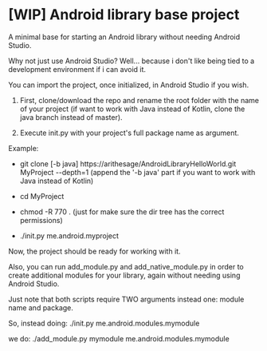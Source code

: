 # [WIP] Android library base project
A minimal base for starting an Android library without needing Android Studio.

Why not just use Android Studio?
Well... because i don't like being tied to a development environment if
i can avoid it.

You can import the project, once initialized, in Android Studio if you wish.


1) First, clone/download the repo and rename the root folder with the name
of your project (if want to work with Java instead of Kotlin, clone the java
branch instead of master).

2) Execute init.py with your project's full package name as argument.

Example:

- git clone [-b java] https://arithesage/AndroidLibraryHelloWorld.git MyProject --depth=1
  (append the '-b java' part if you want to work with Java instead of Kotlin)

- cd MyProject
- chmod -R 770 . (just for make sure the dir tree has the correct permissions)
- ./init.py me.android.myproject

Now, the project should be ready for working with it.


Also, you can run add_module.py and add_native_module.py in order to create
additional modules for your library, again without needing using Android Studio.

Just note that both scripts require TWO arguments instead one:
module name and package.

So, instead doing:
./init.py me.android.modules.mymodule

we do:
./add_module.py mymodule me.android.modules.mymodule

